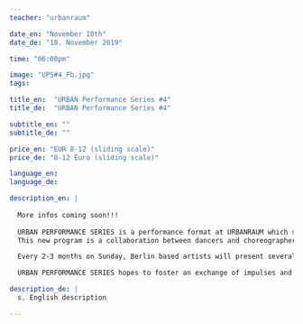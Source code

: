 ```yaml
---
teacher: "urbanraum"

date_en: "November 10th"
date_de: "10. November 2019"

time: "06:00pm"

image: "UPS#4_Fb.jpg"
tags:

title_en:  "URBAN Performance Series #4"
title_de:  "URBAN Performance Series #4"

subtitle_en: ""
subtitle_de: ""

price_en: "EUR 8-12 (sliding scale)"
price_de: "8-12 Euro (sliding scale)"

language_en:
language_de:

description_en: |  
  
  More infos coming soon!!!  
  
  URBAN PERFORMANCE SERIES is a performance format at URBANRAUM which started in March 2019.  
  This new program is a collaboration between dancers and choreographers Jenny Ocampo, Annukka Hirvonen and URBANRAUM.  

  Every 2-3 months on Sunday, Berlin based artists will present several short performances (about 20 minutes each). The performances will be staged with minimal technical support, to allow the audience to fully experience their simplicity and rawness. The goal is to provide a new platform for improvisation as the medium and method to actively reflect on different topics through performance. This series is open to artists who work with improvisation and living it on stage as well.  

  URBAN PERFORMANCE SERIES hopes to foster an exchange of impulses and new perspectives between artists and audience.  

description_de: |
  s. English description

---
```


